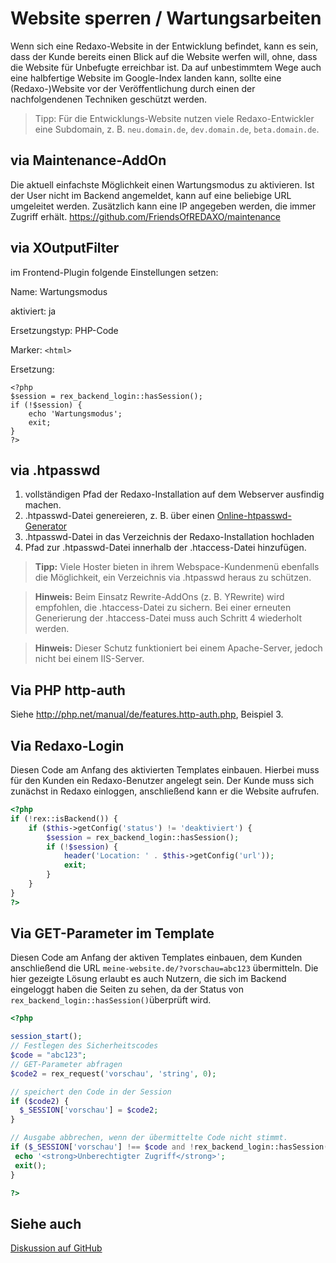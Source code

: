 # Website sperren / Wartungsarbeiten

Wenn sich eine Redaxo-Website in der Entwicklung befindet, kann es sein, dass der Kunde bereits einen Blick auf die Website werfen will, ohne, dass die Website für Unbefugte erreichbar ist. Da auf unbestimmtem Wege auch eine halbfertige Website im Google-Index landen kann, sollte eine (Redaxo-)Website vor der Veröffentlichung durch einen der nachfolgendenen Techniken geschützt werden.

> Tipp: Für die Entwicklungs-Website nutzen viele Redaxo-Entwickler eine Subdomain, z. B. `neu.domain.de`, `dev.domain.de`, `beta.domain.de`. 

## via Maintenance-AddOn

Die aktuell einfachste Möglichkeit einen Wartungsmodus zu aktivieren. Ist der User nicht im Backend angemeldet, kann auf eine beliebige URL umgeleitet werden. Zusätzlich kann eine IP angegeben werden, die immer Zugriff erhält.
https://github.com/FriendsOfREDAXO/maintenance

## via XOutputFilter

im Frontend-Plugin folgende Einstellungen setzen:

Name: Wartungsmodus

aktiviert: ja

Ersetzungstyp: PHP-Code

Marker: `<html>`

Ersetzung:
```
<?php
$session = rex_backend_login::hasSession();
if (!$session) {
    echo 'Wartungsmodus';
    exit;
}
?>
```

## via .htpasswd

1. vollständigen Pfad der Redaxo-Installation auf dem Webserver ausfindig machen.
2. .htpasswd-Datei genereieren, z. B. über einen [Online-htpasswd-Generator](http://www.htaccesstools.com/htpasswd-generator/)
3. .htpasswd-Datei in das Verzeichnis der Redaxo-Installation hochladen 
4. Pfad zur .htpasswd-Datei innerhalb der .htaccess-Datei hinzufügen.

> **Tipp:** Viele Hoster bieten in ihrem Webspace-Kundenmenü ebenfalls die Möglichkeit, ein Verzeichnis via .htpasswd heraus zu schützen. 

> **Hinweis:** Beim Einsatz Rewrite-AddOns (z. B. YRewrite) wird empfohlen, die .htaccess-Datei zu sichern. Bei einer erneuten Generierung der .htaccess-Datei muss auch Schritt 4 wiederholt werden.

> **Hinweis:** Dieser Schutz funktioniert bei einem Apache-Server, jedoch nicht bei einem IIS-Server.

## Via PHP http-auth

Siehe http://php.net/manual/de/features.http-auth.php, Beispiel 3.

## Via Redaxo-Login

Diesen Code am Anfang des aktivierten Templates einbauen. Hierbei muss für den Kunden ein Redaxo-Benutzer angelegt sein. Der Kunde muss sich zunächst in Redaxo einloggen, anschließend kann er die Website aufrufen. 

```PHP
<?php
if (!rex::isBackend()) {
	if ($this->getConfig('status') != 'deaktiviert') {
		$session = rex_backend_login::hasSession();
		if (!$session) {
			header('Location: ' . $this->getConfig('url'));
			exit;
  		}
  	}
}
?>
```

## Via GET-Parameter im Template

Diesen Code am Anfang der aktiven Templates einbauen, dem Kunden anschließend die URL `meine-website.de/?vorschau=abc123` übermitteln.
Die hier gezeigte Lösung erlaubt es auch Nutzern, die sich im Backend eingeloggt haben die Seiten zu sehen, da der Status von `rex_backend_login::hasSession()`überprüft wird. 

```PHP
<?php 

session_start();
// Festlegen des Sicherheitscodes
$code = "abc123";
// GET-Parameter abfragen
$code2 = rex_request('vorschau', 'string', 0);

// speichert den Code in der Session
if ($code2) {
  $_SESSION['vorschau'] = $code2;
}

// Ausgabe abbrechen, wenn der übermittelte Code nicht stimmt. 
if ($_SESSION['vorschau'] !== $code and !rex_backend_login::hasSession()) {
 echo '<strong>Unberechtigter Zugriff</strong>';
 exit();
}

?>
```

## Siehe auch

[Diskussion auf GitHub](https://github.com/FriendsOfREDAXO/tricks/issues/8)

